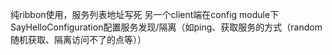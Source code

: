 纯ribbon使用，服务列表地址写死
另一个client端在config module下
SayHelloConfiguration配置服务发现/隔离（如ping、获取服务的方式（random随机获取、隔离访问不了的点等））

